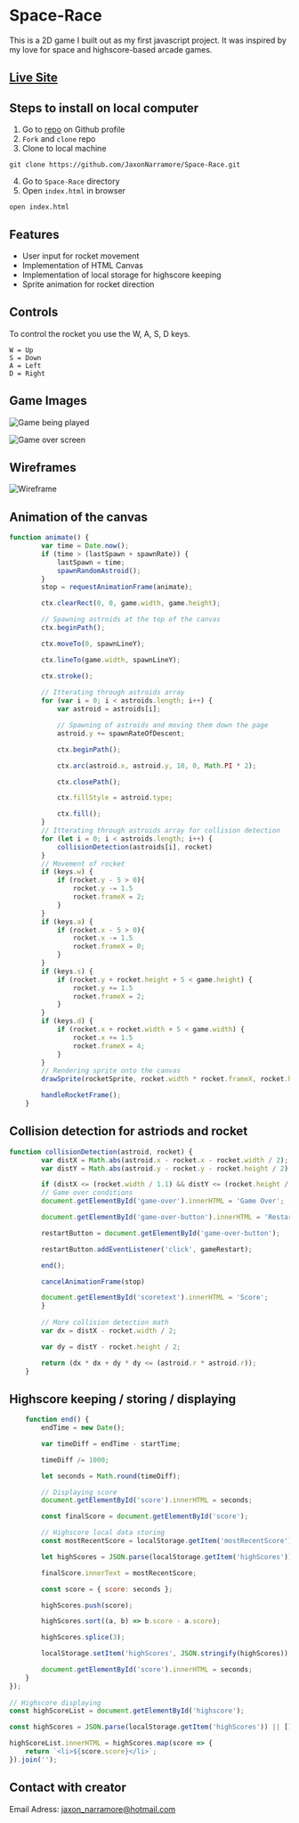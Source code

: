 # Space-Race
This is a 2D game I built out as my first javascript project. It was inspired by my love for space and highscore-based arcade games.

## [Live Site](https://jaxonnarramore.github.io)

## Steps to install on local computer
1. Go to [repo](https://github.com/JaxonNarramore/Space-Race.git) on Github profile
2. `Fork` and `clone` repo
3. Clone to local machine
```text
git clone https://github.com/JaxonNarramore/Space-Race.git
```
4. Go to `Space-Race` directory
5. Open `index.html` in browser
```text
open index.html
```
## Features
- User input for rocket movement 
- Implementation of HTML Canvas
- Implementation of local storage for highscore keeping
- Sprite animation for rocket direction

## Controls
To control the rocket you use the W, A, S, D keys.
```
W = Up
S = Down
A = Left
D = Right
```

## Game Images

![Game being played](gameplay.png)

![Game over screen](gameover.png)

## Wireframes

![Wireframe](SpaceRace-Drawn-Mockup.jpeg)

## Animation of the canvas

```javascript
function animate() {
        var time = Date.now();
        if (time > (lastSpawn + spawnRate)) {
            lastSpawn = time;
            spawnRandomAstroid();
        }
        stop = requestAnimationFrame(animate);

        ctx.clearRect(0, 0, game.width, game.height);

        // Spawning astroids at the top of the canvas
        ctx.beginPath();

        ctx.moveTo(0, spawnLineY);

        ctx.lineTo(game.width, spawnLineY);

        ctx.stroke();
        
        // Itterating through astroids array 
        for (var i = 0; i < astroids.length; i++) {
            var astroid = astroids[i];

            // Spawning of astroids and moving them down the page
            astroid.y += spawnRateOfDescent;

            ctx.beginPath();

            ctx.arc(astroid.x, astroid.y, 10, 0, Math.PI * 2);

            ctx.closePath();

            ctx.fillStyle = astroid.type;

            ctx.fill();
        }
        // Itterating through astroids array for collision detection
        for (let i = 0; i < astroids.length; i++) {
            collisionDetection(astroids[i], rocket)
        }
        // Movement of rocket 
        if (keys.w) {
            if (rocket.y - 5 > 0){
                rocket.y -= 1.5
                rocket.frameX = 2;
            }
        } 
        if (keys.a) {
            if (rocket.x - 5 > 0){
                rocket.x -= 1.5
                rocket.frameX = 0;
            }
        } 
        if (keys.s) {
            if (rocket.y + rocket.height + 5 < game.height) {
                rocket.y += 1.5
                rocket.frameX = 2;
            }
        } 
        if (keys.d) {
            if (rocket.x + rocket.width + 5 < game.width) {
                rocket.x += 1.5
                rocket.frameX = 4;
            }
        }
        // Rendering sprite onto the canvas
        drawSprite(rocketSprite, rocket.width * rocket.frameX, rocket.height * rocket.frameY, rocket.width, rocket.height, rocket.x, rocket.y, rocket.width, rocket.height);

        handleRocketFrame();
    }
```

## Collision detection for astriods and rocket

```javascript
function collisionDetection(astroid, rocket) {
        var distX = Math.abs(astroid.x - rocket.x - rocket.width / 2);  
        var distY = Math.abs(astroid.y - rocket.y - rocket.height / 2);

        if (distX <= (rocket.width / 1.1) && distY <= (rocket.height / 2)) {
        // Game over conditions
        document.getElementById('game-over').innerHTML = 'Game Over';

        document.getElementById('game-over-button').innerHTML = 'Restart';

        restartButton = document.getElementById('game-over-button');

        restartButton.addEventListener('click', gameRestart);

        end();

        cancelAnimationFrame(stop)

        document.getElementById('scoretext').innerHTML = 'Score';
        }
        
        // More collision detection math
        var dx = distX - rocket.width / 2;

        var dy = distY - rocket.height / 2;

        return (dx * dx + dy * dy <= (astroid.r * astroid.r));
    }
```

## Highscore keeping / storing / displaying

```javascript
    function end() {
        endTime = new Date();

        var timeDiff = endTime - startTime; 

        timeDiff /= 1000;

        let seconds = Math.round(timeDiff);

        // Displaying score
        document.getElementById('score').innerHTML = seconds;

        const finalScore = document.getElementById('score');

        // Highscore local data storing 
        const mostRecentScore = localStorage.getItem('mostRecentScore')

        let highScores = JSON.parse(localStorage.getItem('highScores')) || [];

        finalScore.innerText = mostRecentScore;

        const score = { score: seconds };

        highScores.push(score);

        highScores.sort((a, b) => b.score - a.score);

        highScores.splice(3);

        localStorage.setItem('highScores', JSON.stringify(highScores));

        document.getElementById('score').innerHTML = seconds;
    }
});
    
// Highscore displaying 
const highScoreList = document.getElementById('highscore');

const highScores = JSON.parse(localStorage.getItem('highScores')) || [];

highScoreList.innerHTML = highScores.map(score => {
    return `<li>${score.score}</li>`;
}).join('');
```

## Contact with creator 

Email Adress: jaxon_narramore@hotmail.com

